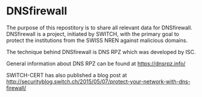# DNSfirewall
The purpose of this repostitory is to share all relevant data for DNSfirewall.
DNSfirewall is a project, initiated by SWITCH, with the primary goal to protect the institutions from the SWISS NREN against malicious domains. 

The technique behind DNSfirewall is DNS RPZ which was developed by ISC.

General information about DNS RPZ can be found at
https://dnsrpz.info/

SWITCH-CERT has also published a blog post at
http://securityblog.switch.ch/2015/05/07/protect-your-network-with-dns-firewall/
